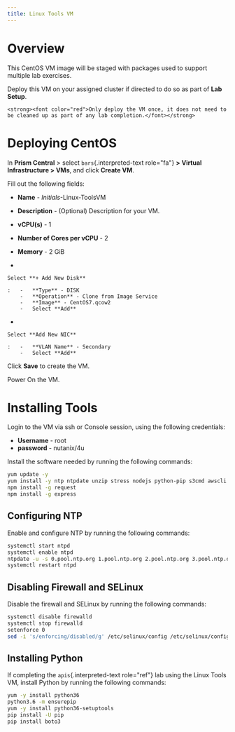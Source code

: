 ```yaml
---
title: Linux Tools VM
---
```


# Overview

This CentOS VM image will be staged with packages used to support
multiple lab exercises.

Deploy this VM on your assigned cluster if directed to do so as part of
**Lab Setup**.

```{=html}
<strong><font color="red">Only deploy the VM once, it does not need to be cleaned up as part of any lab completion.</font></strong>
```
# Deploying CentOS

In **Prism Central** \> select `bars`{.interpreted-text role="fa"} **\>
Virtual Infrastructure \> VMs**, and click **Create VM**.

Fill out the following fields:

-   **Name** - *Initials*-Linux-ToolsVM

-   **Description** - (Optional) Description for your VM.

-   **vCPU(s)** - 1

-   **Number of Cores per vCPU** - 2

-   **Memory** - 2 GiB

-   

    Select **+ Add New Disk**

    :   -   **Type** - DISK
        -   **Operation** - Clone from Image Service
        -   **Image** - CentOS7.qcow2
        -   Select **Add**

-   

    Select **Add New NIC**

    :   -   **VLAN Name** - Secondary
        -   Select **Add**

Click **Save** to create the VM.

Power On the VM.

# Installing Tools

Login to the VM via ssh or Console session, using the following
credentials:

-   **Username** - root
-   **password** - nutanix/4u

Install the software needed by running the following commands:

``` bash
yum update -y
yum install -y ntp ntpdate unzip stress nodejs python-pip s3cmd awscli
npm install -g request
npm install -g express
```

## Configuring NTP

Enable and configure NTP by running the following commands:

``` bash
systemctl start ntpd
systemctl enable ntpd
ntpdate -u -s 0.pool.ntp.org 1.pool.ntp.org 2.pool.ntp.org 3.pool.ntp.org
systemctl restart ntpd
```

## Disabling Firewall and SELinux

Disable the firewall and SELinux by running the following commands:

``` bash
systemctl disable firewalld
systemctl stop firewalld
setenforce 0
sed -i 's/enforcing/disabled/g' /etc/selinux/config /etc/selinux/config
```

## Installing Python

If completing the `apis`{.interpreted-text role="ref"} lab using the
Linux Tools VM, install Python by running the following commands:

``` bash
yum -y install python36
python3.6 -m ensurepip
yum -y install python36-setuptools
pip install -U pip
pip install boto3
```
